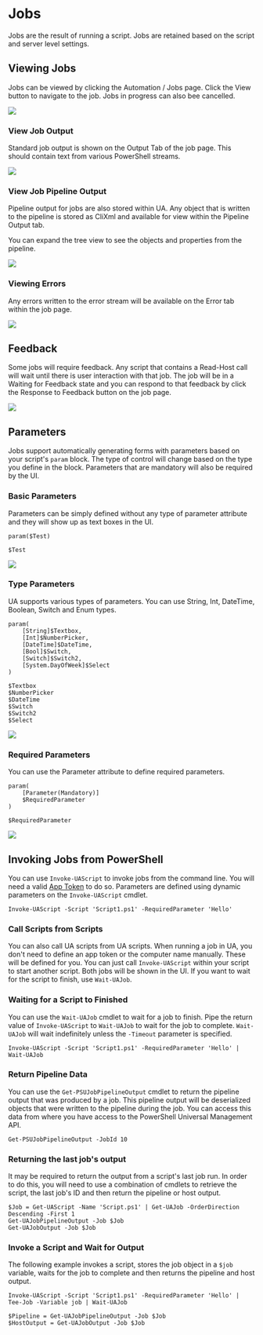 # Jobs

Jobs are the result of running a script. Jobs are retained based on the script and server level settings.  

## Viewing Jobs 

Jobs can be viewed by clicking the Automation / Jobs page. Click the View button to navigate to the job. Jobs in progress can also bee cancelled. 

![](../.gitbook/assets/image%20%2819%29.png)

### View Job Output

Standard job output is shown on the Output Tab of the job page. This should contain text from various PowerShell streams. 

![](../.gitbook/assets/image%20%2813%29.png)

### View Job Pipeline Output

Pipeline output for jobs are also stored within UA. Any object that is written to the pipeline is stored as CliXml and available for view within the Pipeline Output tab. 

You can expand the tree view to see the objects and properties from the pipeline. 

![](../.gitbook/assets/image%20%2822%29.png)

### Viewing Errors

Any errors written to the error stream will be available on the Error tab within the job page. 

![](../.gitbook/assets/image%20%2825%29.png)

## Feedback 

Some jobs will require feedback. Any script that contains a Read-Host call will wait until there is user interaction with that job. The job will be in a Waiting for Feedback state and you can respond to that feedback by click the Response to Feedback button on the job page. 

![](../.gitbook/assets/image%20%2817%29.png)

## Parameters

Jobs support automatically generating forms with parameters based on your script's `param` block. The type of control will change based on the type you define in the block. Parameters that are mandatory will also be required by the UI. 

### Basic Parameters

Parameters can be simply defined without any type of parameter attribute and they will show up as text boxes in the UI. 

```text
param($Test)

$Test
```

![](../.gitbook/assets/image%20%2887%29.png)

### Type Parameters

UA supports various types of parameters. You can use String, Int, DateTime, Boolean, Switch and Enum types. 

```text
param(
    [String]$Textbox,
    [Int]$NumberPicker,
    [DateTime]$DateTime,
    [Bool]$Switch,
    [Switch]$Switch2,
    [System.DayOfWeek]$Select
)

$Textbox
$NumberPicker
$DateTime
$Switch
$Switch2
$Select
```

![](../.gitbook/assets/image%20%2888%29.png)

### Required Parameters

You can use the Parameter attribute to define required parameters. 

```text
param(
    [Parameter(Mandatory)]
    $RequiredParameter
)

$RequiredParameter
```

![](../.gitbook/assets/image%20%2886%29.png)

## Invoking Jobs from PowerShell

You can use `Invoke-UAScript` to invoke jobs from the command line. You will need a valid [App Token](../config/security/#app-tokens) to do so. Parameters are defined using dynamic parameters on the `Invoke-UAScript` cmdlet. 

```text
Invoke-UAScript -Script 'Script1.ps1' -RequiredParameter 'Hello'
```

### Call Scripts from Scripts

You can also call UA scripts from UA scripts. When running a job in UA, you don't need to define an app token or the computer name manually. These will be defined for you. You can just call `Invoke-UAScript` within your script to start another script. Both jobs will be shown in the UI. If you want to wait for the script to finish, use `Wait-UAJob`. 

### Waiting for a Script to Finished

You can use the `Wait-UAJob` cmdlet to wait for a job to finish. Pipe the return value of `Invoke-UAScript` to `Wait-UAJob` to wait for the job to complete. `Wait-UAJob` will wait indefinitely unless the `-Timeout` parameter is specified. 

```text
Invoke-UAScript -Script 'Script1.ps1' -RequiredParameter 'Hello' | Wait-UAJob
```

### Return Pipeline Data

You can use the `Get-PSUJobPipelineOutput` cmdlet to return the pipeline output that was produced by a job. This pipeline output will be deserialized objects that were written to the pipeline during the job. You can access this data from where you have access to the PowerShell Universal Management API. 

```text
Get-PSUJobPipelineOutput -JobId 10
```

### Returning the last job's output

It may be required to return the output from a script's last job run. In order to do this, you will need to use a combination of cmdlets to retrieve the script, the last job's ID and then return the pipeline or host output. 

```text
$Job = Get-UAScript -Name 'Script.ps1' | Get-UAJob -OrderDirection Descending -First 1
Get-UAJobPipelineOutput -Job $Job
Get-UAJobOutput -Job $Job
```

### Invoke a Script and Wait for Output

The following example invokes a script, stores the job object in a `$job` variable, waits for the job to complete and then returns the pipeline and host output.

```text
Invoke-UAScript -Script 'Script1.ps1' -RequiredParameter 'Hello' | Tee-Job -Variable job | Wait-UAJob

$Pipeline = Get-UAJobPipelineOutput -Job $Job
$HostOutput = Get-UAJobOutput -Job $Job
```

